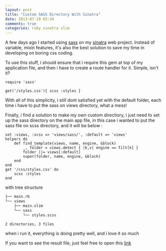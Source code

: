 ```yaml
---
layout: post
title: "Custom SASS Directory With Sinatra"
date: 2013-07-10 03:34
comments: true
categories: ruby sinatra slim
---
```


A few days ago I started using [sass](http://sass-lang.com) on my [sinatra](http://sinatrarb.com) web project. Instead of variable, mixin features, it's also the best solution to save my time in developing on boring css coding.
<!-- more -->
To use this stuff, i should ensure that i require this gem at top of my application file, and then i have to create a route handler for it. Simple, isn't it? 


```[ruby] [main.rb]
require 'sass'

get('/styles.css'){ scss :styles }
```
With all of this simplicity, i still dont satisfied yet with the default folder, each time i have to put the sass on views directory, what a mess!

Finally, i find a solution to make my own custom directiory, i just need to set up the sass directory on the main app file, in this case i wanted to put the sass file on scss directory, and it will be below :


```[ruby] [main.rb]
set :views, :scss => 'views/sass/', :default => 'views'
helpers do
	def find_template(views, name, engine, &block)
		_, folder = views.detect { |k,v| engine == Tilt[k] }
		folder ||= views[:default]
		super(folder, name, engine, &block)
	end
end
get '/css/styles.css' do
	scss :styles
end
```


with tree structure 

```bash
├── main.rb
└── views
    ├── main.slim
    └── sass
        └── styles.scss

2 directories, 3 files

```
when i run it, everything is doing pretty well, and i love it so much

If you want to see the result file, just feel free to open this [link](https://github.com/muslih/sinatra-custom-sass-directory)

